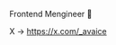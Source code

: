 Frontend Mengineer 🍜

X → https://x.com/_avaice



<!---
- 👋 Hi, I’m @avaice
- 👀 I’m interested in ... Bun, TypeScript, Python, 日本語プログラミング言語ひまわり
- 🌱 I’m currently learning ... TypeScript, Python
- 📫 How to reach me ... 𝕏
avaice/avaice is a ✨ special ✨ repository because its `README.md` (this file) appears on your GitHub profile.
You can click the Preview link to take a look at your changes.
--->
